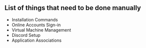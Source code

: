 ## List of things that need to be done manually
+ Installation Commands
+ Online Accounts Sign-in
+ Virtual Machine Management
+ Discord Setup
+ Application Associations